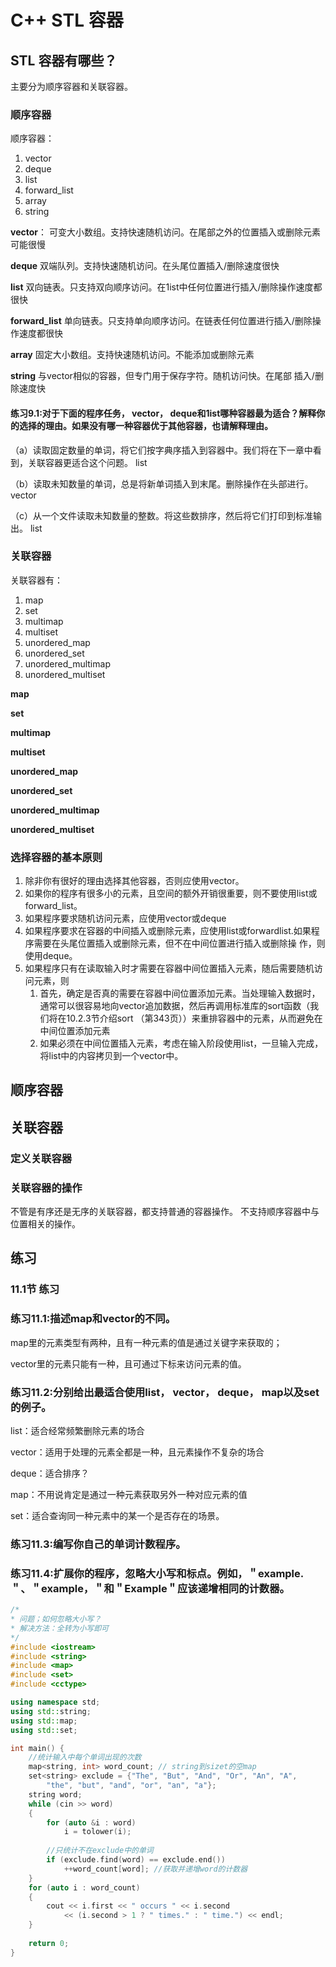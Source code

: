 # C++ STL 容器

## STL 容器有哪些？

主要分为顺序容器和关联容器。

### 顺序容器

顺序容器：
1. vector
2. deque
3. list
4. forward_list
5. array
6. string

**vector**：
可变大小数组。支持快速随机访问。在尾部之外的位置插入或删除元素可能很慢

**deque**
双端队列。支持快速随机访问。在头尾位置插入/删除速度很快

**list**
双向链表。只支持双向顺序访问。在1ist中任何位置进行插入/删除操作速度都很快

**forward_list**
单向链表。只支持单向顺序访问。在链表任何位置进行插入/删除操作速度都很快

**array**
固定大小数组。支持快速随机访问。不能添加或删除元素

**string**
与vector相似的容器，但专门用于保存字符。随机访问快。在尾部 插入/删除速度快

#### 练习9.1:对于下面的程序任务， vector， deque和1ist哪种容器最为适合？解释你的选择的理由。如果没有哪一种容器优于其他容器，也请解释理由。
（a）读取固定数量的单词，将它们按字典序插入到容器中。我们将在下一章中看到，关联容器更适合这个问题。
list

（b）读取未知数量的单词，总是将新单词插入到末尾。删除操作在头部进行。
vector

（c）从一个文件读取未知数量的整数。将这些数排序，然后将它们打印到标准输出。
list


### 关联容器

关联容器有：
1. map
2. set
3. multimap
4. multiset
5. unordered_map
6. unordered_set
7. unordered_multimap
8. unordered_multiset

**map**

**set**

**multimap**

**multiset**

**unordered_map**

**unordered_set**

**unordered_multimap**

**unordered_multiset**

### 选择容器的基本原则

1. 除非你有很好的理由选择其他容器，否则应使用vector。
2. 如果你的程序有很多小的元素，且空间的额外开销很重要，则不要使用list或 forward_list。
3. 如果程序要求随机访问元素，应使用vector或deque
4. 如果程序要求在容器的中间插入或删除元素，应使用list或forwardlist.如果程序需要在头尾位置插入或删除元素，但不在中间位置进行插入或删除操 作，则使用deque。
5. 如果程序只有在读取输入时才需要在容器中间位置插入元素，随后需要随机访问元素，则
   1. 首先，确定是否真的需要在容器中间位置添加元素。当处理输入数据时，通常可以很容易地向vector追加数据，然后再调用标准库的sort函数（我们将在10.2.3节介绍sort （第343页））来重排容器中的元素，从而避免在中间位置添加元素
   2. 如果必须在中间位置插入元素，考虑在输入阶段使用list，一旦输入完成，将list中的内容拷贝到一个vector中。

## 顺序容器

## 关联容器

### 定义关联容器

### 关联容器的操作

不管是有序还是无序的关联容器，都支持普通的容器操作。
不支持顺序容器中与位置相关的操作。

## 练习

### 11.1节 练习

### 练习11.1:描述map和vector的不同。

map里的元素类型有两种，且有一种元素的值是通过关键字来获取的；

vector里的元素只能有一种，且可通过下标来访问元素的值。

### 练习11.2:分别给出最适合使用list， vector， deque， map以及set的例子。

list：适合经常频繁删除元素的场合

vector：适用于处理的元素全都是一种，且元素操作不复杂的场合

deque：适合排序？

map：不用说肯定是通过一种元素获取另外一种对应元素的值

set：适合查询同一种元素中的某一个是否存在的场景。

### 练习11.3:编写你自己的单词计数程序。

### 练习11.4:扩展你的程序，忽略大小写和标点。例如，＂example. ＂、＂example，＂和＂Example＂应该递增相同的计数器。

```cpp
/*
* 问题；如何忽略大小写？
* 解决方法：全转为小写即可
*/
#include <iostream>
#include <string>
#include <map>
#include <set>
#include <cctype>

using namespace std;
using std::string;
using std::map;
using std::set;

int main() {
    //统计输入中每个单词出现的次数
    map<string, int> word_count; // string到sizet的空map
    set<string> exclude = {"The", "But", "And", "Or", "An", "A",
        "the", "but", "and", "or", "an", "a"}; 
    string word;
    while (cin >> word)
    {
        for (auto &i : word)
            i = tolower(i);
        
        //只统计不在exclude中的单词
        if (exclude.find(word) == exclude.end())
            ++word_count[word]; //获取并递增word的计数器
    }
    for (auto i : word_count)
    {
        cout << i.first << " occurs " << i.second 
            << (i.second > 1 ? " times." : " time.") << endl;
    }
    
    return 0;
}
```
